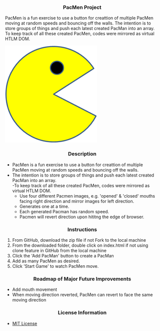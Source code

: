 ### <div align="center">PacMen Project</div>

PacMen is a fun exercise to use a button for creattion of multiple PacMen moving at random speeds and bouncing off the walls.
The intention is to store groups of things and push each latest created PacMan into an array.  
To keep track of all these created PacMen, codes were mirrored as virtual HTLM DOM.


<img src= "PacMan1.png" width='300'/>

### <div align="center">Description</div>
- PacMen is a fun exercise to use a button for creattion of multiple PacMen moving at random speeds and bouncing off the walls.
- The intention is to store groups of things and push each latest created PacMan into an array.  
-To keep track of all these created PacMen, codes were mirrored as virtual HTLM DOM.
   - Use four different Pacmen images, e.g. 'opened' & 'closed' mouths facing right direction and mirror images for left direction.
   - Generates one at a time.
   - Each generated Pacman has random speed.
   - Pacmen will revert direction upon hititng the edge of browser.

### <div align="center">Instructions</div>
 1. From GitHub, download the zip file if not Fork to the local machine
 2. From the downloaded folder, double click on index.html if not using clone feature in GitHub from the local machine
 3. Click the 'Add PacMan' button to create a PacMan
 4. Add as many PacMen as desired.
 5. Click 'Start Game' to watch PacMen move.

 ### <div align="center">Roadmap of Major Future Improvements</div>
 - Add mouth movement
 - When moving direction reverted, PacMen can revert to face the same moving direction


### <div align="center">License Information</div>
 - [MIT License](https://mit-license.org/)
